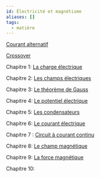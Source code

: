 ```yaml
---
id: Électricité et magnétisme
aliases: []
tags:
  - matière
---
```


[Courant alternatif](Courant%20alternatif.md)

[Crossover](Crossover.md)

Chapitre 1: [La charge électrique](La%20charge%20électrique.md)

Chapitre 2: [Les champs électriques](Les%20champs%20électriques.md)

Chapitre 3: [Le théorème de Gauss](Le%20théorème%20de%20Gauss.md)

Chapitre 4: [Le potentiel électrique](Le%20potentiel%20électrique.md)

Chapitre 5: [Les condensateurs](Les%20condensateurs.md)

Chapitre 6: [Le courant électrique](Le%20courant%20électrique.md)

Chapitre 7 : [Circuit à courant continu](Circuit%20à%20courant%20continu.md)

Chapitre 8: [Le champ magnétique](Le%20champ%20magnétique.md)

Chapitre 9: [La force magnétique](La%20force%20magnétique.md)

Chapitre 10:
